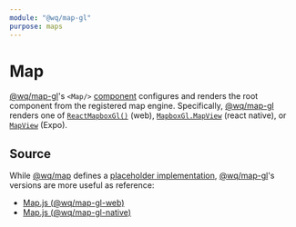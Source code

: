 ```yaml
---
module: "@wq/map-gl"
purpose: maps
---
```


# Map

[@wq/map-gl]'s `<Map/>` [component][index] configures and renders the root component from the registered map engine.  Specifically, [@wq/map-gl] renders one of [`ReactMapboxGl()`][react-mapbox-gl] (web), [`MapboxGl.MapView`][@react-native-mapbox-gl/maps] (react native), or [`MapView`][react-native-maps] (Expo).

## Source

While [@wq/map] defines a [placeholder implementation][map-src], [@wq/map-gl]'s versions are more useful as reference:

 * [Map.js (@wq/map-gl-web)][map-gl-web-src]
 * [Map.js (@wq/map-gl-native)][map-gl-native-src]


[index]: ./index.md
[@wq/map]: ../@wq/map.md
[@wq/map-gl]: ../@wq/map-gl.md
[react-mapbox-gl]: http://alex3165.github.io/react-mapbox-gl/
[map-src]: https://github.com/wq/wq.app/blob/main/packages/map/src/components/Map.js
[map-gl-web-src]: https://github.com/wq/wq.app/blob/main/packages/map-gl-web/src/components/Map.js
[map-gl-native-src]: https://github.com/wq/wq.app/blob/main/packages/map-gl-native/src/components/Map.js
[@react-native-mapbox-gl/maps]: https://github.com/react-native-mapbox-gl/maps
[react-native-maps]: https://github.com/react-native-community/react-native-maps
